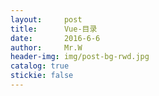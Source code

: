 ```yaml
---
layout:     post                  
title:      Vue-目录      
date:       2016-6-6             
author:     Mr.W                   
header-img: img/post-bg-rwd.jpg  
catalog: true   
stickie: false                       
---
```

  
  